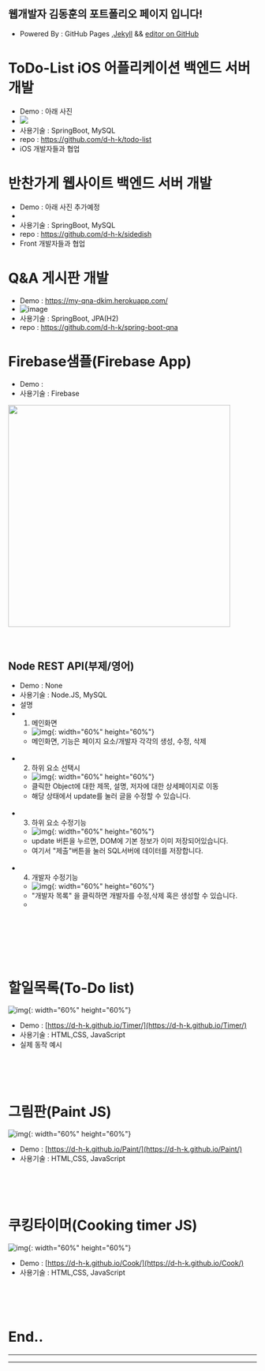 ## 웹개발자 김동훈의 포트폴리오 페이지 입니다!
- Powered By : GitHub Pages ,[Jekyll](https://jekyllrb.com/) && [editor on GitHub](https://github.com/d-h-k/d-h-k.github.io/edit/main/index.md) 

# ToDo-List iOS 어플리케이션 백엔드 서버 개발
- Demo : 아래 사진
- ![](https://user-images.githubusercontent.com/75113784/115102520-5840ae00-9f86-11eb-9cd1-643cb0ff4e37.png)
- 사용기술 : SpringBoot, MySQL
- repo : https://github.com/d-h-k/todo-list
- iOS 개발자들과 협업

# 반찬가게 웹사이트 백엔드 서버 개발
- Demo : 아래 사진 추가예정
- ![]()
- 사용기술 : SpringBoot, MySQL
- repo : https://github.com/d-h-k/sidedish
- Front 개발자들과 협업


# Q&A 게시판 개발
- Demo : https://my-qna-dkim.herokuapp.com/
- ![image](https://user-images.githubusercontent.com/31065684/116231503-ee997e80-a793-11eb-8a90-4cab3465444f.png)
- 사용기술 : SpringBoot, JPA(H2)
- repo : https://github.com/d-h-k/spring-boot-qna


# Firebase샘플(Firebase App)
- Demo : 
- 사용기술 : Firebase
<img src="/img/@@이미지위치@@@" width="450" >



<br>
<br>
<br>




## Node REST API(부제/영어)
- Demo : None
- 사용기술 : Node.JS, MySQL
- 설명
- 1) 메인화면
  - ![img](./img/20201207-001.png){: width="60%" height="60%"}
  - 메인화면, 기능은 페이지 요소/개발자 각각의 생성, 수정, 삭제
<br><br>
- 2) 하위 요소 선택시
  - ![img](./img/20201207-003.png){: width="60%" height="60%"}
  - 클릭한 Object에 대한 제목, 설명, 저자에 대한 상세페이지로 이동
  - 해당 상태에서 update를 눌러 글을 수정할 수 있습니다.
<br><br>
- 3) 하위 요소 수정기능
  - ![img](./img/20201207-004.png){: width="60%" height="60%"}
  - update 버튼을 누르면, DOM에 기본 정보가 이미 저장되어있습니다.
  - 여기서 "제출"버튼을 눌러 SQL서버에 데이터를 저장합니다.
<br><br>
- 4) 개발자 수정기능
  - ![img](./img/20201207-002.png){: width="60%" height="60%"}
  - "개발자 목록" 을 클릭하면 개발자를 수정,삭제 혹은 생성할 수 있습니다.
  - 

<br>
<br>


<br>
<br>
<br>


# 할일목록(To-Do list)
![img](./img/Todo.png){: width="60%" height="60%"}
- Demo : [https://d-h-k.github.io/Timer/](https://d-h-k.github.io/Timer/)
- 사용기술 : HTML,CSS, JavaScript
- 실제 동작 예시



<br>
<br>
<br>



# 그림판(Paint JS)
![img](./img/jspaintpic.png){: width="60%" height="60%"}
- Demo : [https://d-h-k.github.io/Paint/](https://d-h-k.github.io/Paint/)
- 사용기술 : HTML,CSS, JavaScript


<br>
<br>
<br>


# 쿠킹타이머(Cooking timer JS)
![img](./img/ctimer.png){: width="60%" height="60%"}
- Demo : [https://d-h-k.github.io/Cook/](https://d-h-k.github.io/Cook/)
- 사용기술 : HTML,CSS, JavaScript


<br>
<br>
<br>



# End..

<hr size="5px">

<hr size="5px">
<br>

<!--- 주석처리되어 보이지 않는 
//저장

<hr color=#4287f5 size="5px">
<img src="/img/jspaintpic.png" width="450" >
{: width="100" height="100"}



POST 템플릿


## 제목(부제/영어)
- Demo : https://d-h-k.github.io/Paint/(링크)
- 사용기술 : HTML,CSS, JavaScript
<img src="/img/@@이미지위치@@@" width="450" >
<br>
<br>

<hr size="5px">



--->



